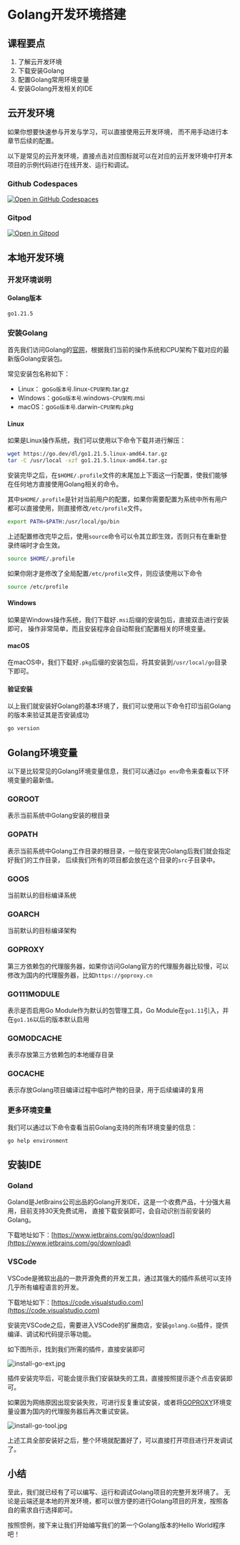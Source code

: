 # Golang开发环境搭建

## 课程要点

1. 了解云开发环境
2. 下载安装Golang
3. 配置Golang常用环境变量
4. 安装Golang开发相关的IDE

## 云开发环境

如果你想要快速参与开发与学习，可以直接使用云开发环境， 而不用手动进行本章节后续的配置。

以下是常见的云开发环境，直接点击对应图标就可以在对应的云开发环境中打开本项目的示例代码进行在线开发、运行和调试。

### Github Codespaces

[![Open in GitHub Codespaces](https://github.com/codespaces/badge.svg)](https://codespaces.new/go-book/go-programming-book-code)

### Gitpod

[![Open in Gitpod](https://gitpod.io/button/open-in-gitpod.svg)](https://gitpod.io/#https://github.com/go-book/go-programming-book-code)

## 本地开发环境

### 开发环境说明

#### Golang版本

`go1.21.5`

### 安装Golang

首先我们访问Golang的[官网](https://go.dev/dl/)，根据我们当前的操作系统和CPU架构下载对应的最新版Golang安装包。

常见安装包名称如下：

- Linux： go`Go版本号`.linux-`CPU架构`.tar.gz
- Windows：go`Go版本号`.windows-`CPU架构`.msi
- macOS：go`Go版本号`.darwin-`CPU架构`.pkg

#### Linux

如果是Linux操作系统，我们可以使用以下命令下载并进行解压：

```bash
wget https://go.dev/dl/go1.21.5.linux-amd64.tar.gz
tar -C /usr/local -xzf go1.21.5.linux-amd64.tar.gz
```

安装完毕之后，在`$HOME/.profile`文件的末尾加上下面这一行配置，使我们能够在任何地方直接使用Golang相关的命令。

其中`$HOME/.profile`是针对当前用户的配置，如果你需要配置为系统中所有用户都可以直接使用，则直接修改`/etc/profile`文件。

```bash
export PATH=$PATH:/usr/local/go/bin
```

上述配置修改完毕之后，使用`source`命令可以令其立即生效，否则只有在重新登录终端时才会生效。

```bash
source $HOME/.profile
```

如果你刚才是修改了全局配置`/etc/profile`文件，则应该使用以下命令

```bash
source /etc/profile
```

#### Windows

如果是Windows操作系统，我们下载好`.msi`后缀的安装包后，直接双击进行安装即可，
操作非常简单，而且安装程序会自动帮我们配置相关的环境变量。

#### macOS

在macOS中，我们下载好`.pkg`后缀的安装包后，将其安装到`/usr/local/go`目录下即可。

#### 验证安装

以上我们就安装好Golang的基本环境了，我们可以使用以下命令打印当前Golang的版本来验证其是否安装成功

```bash
go version
```

## Golang环境变量

以下是比较常见的Golang环境变量信息，我们可以通过`go env`命令来查看以下环境变量的最新值。

### GOROOT

表示当前系统中Golang安装的根目录

### GOPATH

表示当前系统中Golang工作目录的根目录，一般在安装完Golang后我们就会指定好我们的工作目录，
后续我们所有的项目都会放在这个目录的`src`子目录中。

### GOOS

当前默认的目标编译系统

### GOARCH

当前默认的目标编译架构

### GOPROXY

第三方依赖包的代理服务器，如果你访问Golang官方的代理服务器比较慢，可以修改为国内的代理服务器，比如`https://goproxy.cn`

### GO111MODULE

表示是否启用Go Module作为默认的包管理工具，Go Module在`go1.11`引入，并在`go1.16`以后的版本默认启用

### GOMODCACHE

表示存放第三方依赖包的本地缓存目录

### GOCACHE

表示存放Golang项目编译过程中临时产物的目录，用于后续编译的复用

### 更多环境变量

我们可以通过以下命令查看当前Golang支持的所有环境变量的信息：

```bash
go help environment
```

## 安装IDE

### Goland

Goland是JetBrains公司出品的Golang开发IDE，这是一个收费产品，十分强大易用，目前支持30天免费试用，
直接下载安装即可，会自动识别当前安装的Golang。

下载地址如下：[https://www.jetbrains.com/go/download](https://www.jetbrains.com/go/download)

### VSCode

VSCode是微软出品的一款开源免费的开发工具，通过其强大的插件系统可以支持几乎所有编程语言的开发。

下载地址如下：[https://code.visualstudio.com](https://code.visualstudio.com)

安装完VSCode之后，需要进入VSCode的扩展商店，安装`golang.Go`插件，提供编译、调试和代码提示等功能。

如下图所示，找到我们所需的插件，直接安装即可

![install-go-ext.jpg](resource/install-golang/install-go-ext.jpg)

插件安装完毕后，可能会提示我们安装缺失的工具，直接按照提示逐个点击安装即可。

如果因为网络原因出现安装失败，可进行反复重试安装，或者将[GOPROXY](#goproxy)环境变量设置为国内的代理服务器后再次重试安装。

![install-go-tool.jpg](resource/install-golang/install-go-tool.jpg)

上述工具全部安装好之后，整个环境就配置好了，可以直接打开项目进行开发调试了。

## 小结

至此，我们就已经有了可以编写、运行和调试Golang项目的完整开发环境了。
无论是云端还是本地的开发环境，都可以很方便的进行Golang项目的开发，按照各自的需求自行选择即可。

按照惯例，接下来让我们开始编写我们的第一个Golang版本的Hello World程序吧！